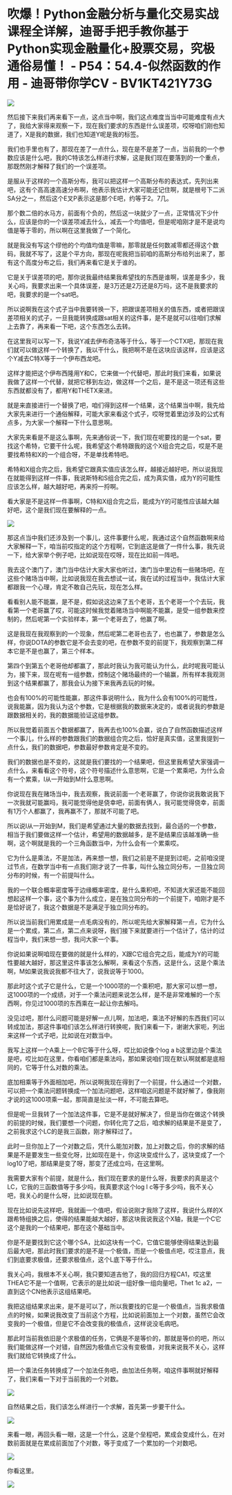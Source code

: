 # 吹爆！Python金融分析与量化交易实战课程全详解，迪哥手把手教你基于Python实现金融量化+股票交易，究极通俗易懂！ - P54：54.4-似然函数的作用 - 迪哥带你学CV - BV1KT421Y73G

![](img/5a51370324763596c9695e52173f60e7_0.png)

然后接下来我们再来看下一点，这点当中啊，我们这点难度当当中可能难度有点大了，我给大家得来观察一下，现在我们要求的东西是什么误差项，哎呀咱们刚也知道了，X是我的数据，我们也知道Y呢是我的标签。

我们也手里也有了，那现在差了一点什么，现在是不是差了一点，当前我的一个参数应该是什么吧，我的C特该怎么样进行求解，这是我们现在要落到的一个重点，那既然刚才解释了我们的一个误差项。

是服从于这样的一个高斯分布，我可以把这样一个高斯分布的表达式，先列出来吧，这有个高高速高速分布啊，他表示我估计大家可能还记住啊，就是根号下二派SA分之一，然后这个E叉P表示这是那个E吧，约等于2。7几。

那个数二倍的水马方，前面有个负的，然后这一块就少了一点，正常情况下少什么，应该是你的一个误差项减去什么，减去一个均值吧，但是呢咱刚才是不是说均值是等于零的，所以啊在这里我做了一个简化。

就是我没有写这个缪他的个均值均值是零嘛，那零就是任何数减零都还得这个数码，我就不写了，这是个平方向，那现在呢我把当前咱的高斯分布给列出来了，那有这个高度分布之后，我们再来看它是关于谁的。

它是关于误差项的吧，那你说我最终结果我希望找的东西是谁啊，误差是多少，我关心吗，我要求出来一个具体误差，是3万还是2万还是8万吗，这不是我要求的吧，我要求的是一个sat吧。

所以说啊我在这个式子当中我要转换一下，把跟误差项相关的值东西，或者把跟误差项相关的式子，一旦我能转换成跟sat相关的这件事，是不是就可以往咱们求解上去靠了，再来看一下吧，这个东西怎么去转。

在这里我可以写一下，我说Y减去伊布奇洛等于什么，等于一个CTX吧，那现在我们就可以做这样一个转换了，我以干什么，我把啊不是在这块应该这样，应该是这个Y减去C特X等于一个伊布西龙吧。

这样才能把这个伊布西隆用Y和C，它来做一个代替吧，那此时我们来看，如果说我做了这样一个代替，就把它移到左边，做这样一个之后，是不是这一项还有这些东西就都没有了，都用Y和THETX来进。

就是来直接进行一个替换了吧，咱们得到这样一个结果，这个结果当中啊，我先给大家先来进行一个通俗解释，可能大家来看这个式子，哎呀觉着里边涉及的公式有点多，为大家一个解释一下什么意思啊。

大家先来看是不是这么事啊，先来通俗说一下，我们现在呢要找的是一个sat，要找这个希特，它要干什么呢，我希望这个希特跟我的这个X组合完之后，哎是不是要找希特和X的一个组合呀，不是单找希特吧。

希特和X组合完之后，我希望它跟真实值应该怎么样，越接近越好吧，所以说我现在就能得到这样一件事，我说斯特和S组合完之后，成为真实值，成为Y的可能性应该怎么样，越大越好吧，再来捋一捋啊。

看大家是不是这样一件事啊，C特和X组合完之后，能成为Y的可能性应该越大越好吧，这个是我们现在要解释的一点。



![](img/5a51370324763596c9695e52173f60e7_2.png)

那这点当中我们还涉及到一个事儿，这件事要什么呢，我通过这个自然函数啊来给大家解释一下，咱当前哎指定的这个方程啊，它到底这是做了一件什么事，我先说一下，给大家举个例子吧，比如说现在哎呀，现在比如前一阵吧。

我去这个澳门了，澳门当中估计大家大家也听过，澳门当中里边有一些赌场吧，在这些个赌场当中啊，比如说我现在我去想试一试，我在试的过程当中，我估计大家都跟我一个心理，肯定不敢自己先玩，现在怎么样。

看看别人能不能赢，是不是，假如说这边来了五个老哥，五个老哥一个个去玩，我看第一个老哥赢了哎，可能这时候我觉着赌场当中啊能不能赢，是受一组参数来控制的，然后呢第一个实验样本，第一个老哥去了，他赢了啊。

这是我现在我观察到的一个现象，然后呢第二老哥也去了，也也赢了，参数是怎么样，你说DOTA的参数它是不会去变的吧，在参数不变的前提下，我观察到第二样本它是不是也赢了，第三个样本。

第四个到第五个老哥他却都赢了，那此时我认为我可能认为什么，此时呢我可能认为，接下来，现在呢有一组参数，控制这个赌场最终的一个输赢，所有样本我观测到这个结果都赢了，那我会认为接下来我再去玩的时候。

也会有100%的可能性能赢，那这件事说明什么，我为什么会有100%的可能性，说我能赢，因为我认为这个参数，它是根据我的数据来决定的，或者说我的参数是跟数据相关的，我的数据能验证这组参数。

所以我觉着前面五个数据都赢了，我再去也100%会赢，说白了自然函数描述这样一个事儿，什么样的参数跟我们的数据组合完之后，恰好是真实值，这里我提到一点什么，我们的数据吧，参数最好参数肯定是不变的。

我们的数据也是不变的，这就是我们要找的一个结果吧，但这里我希望大家强调一点什么，来看看这个符号，这个符号描述什么意思啊，它是一个累乘吧，为什么会有一个累乘，I从一开始到M什么意思啊。

你说现在我在赌场当中，我去观察，我说前面一个老哥赢了，你说你说我敢说我下一次我就可能赢吗，我可能觉得他是侥幸吧，前面有俩人，我可能觉得侥幸，前面有1万个人都赢了，我再赢不了，那就不可能了吧。

所以说I从一开始到M，我们是希望通过大量的数据去找到，最合适的一个参数，相当于我们要做这样一个估计，希望用的数据越多，是不是结果应该越准确一些啊，这个啊就是我的一个三角函数当中，为什么会有一个累乘哎。

它为什么是乘法，不是加法，再来想一想，我们之前是不是提到过呃，之前咱没提过节点，在数学当中有一点我们刚才说了一件事，叫什么独立同分布，一旦独立同分布的时候，有一个前提叫什么。

我的一个联合概率密度等于边缘概率密度，是什么乘积吧，不知道大家还能不能回想起这样一个事，这个事为什么成立，是在独立同分布的一个前提下，咱刚才是不是恰好说了，我这个数据是不是满足于独立同分布的。

所以说当前我们用累成是一点毛病没有的，所以呢先给大家解释第一点，它为什么是一个累成，第二点，第二点来说呀，我们接下来就要进行一个估计了，估计的过程当中，我们来想一想，我问大家一个事。

你说如果说啊咱现在要做的就是什么样的，X跟C它组合完之后，能成为Y的可能性要越大越好，那这里这件事该怎么解啊，来看这个东西，这是什么，这是个乘法啊，M如果说我说我都不往大了，说我说等于1000。

那此时这个式子它是什么，它是一个1000项的一个乘积吧，那大家可以想一想，这1000项的一个成绩，对于一个乘法问题来说怎么样，是不是非常难解的一个东西啊，你见过1000项的东西乘在一起让你去解吗。

没见过吧，那什么问题可能是好解一点儿啊，加法吧，乘法不好解的东西我们可以转成加法，那这件事咱们该怎么样进行转换呢，我们来看一下，谢谢大家呃，列出来这样一个式子吧，比如说在对数当中。

我写上这样一个A乘上一个B它等于什么呀，哎比如说像个log a b这里边是个乘法是吧，哎比如在这里，你看咱们都是乘法吗，那如果说咱们现在默认啊就都是底相同的，它等于什么对数的乘法。

底加相乘等于外面相加吧，所以说啊我现在得到了一个前提，什么通过一个对数，可以把一个乘法问题转换成一个加法问题吧，这样咱这问题是不就好解了，像我刚才说的这1000项乘一起，那简直是扯淡一样，不可能去算吧。

但是呢一旦我转了一个加法这件事，它是不是就好解决了，但是当你在做这个转换的前提的时候，我们要想一个问题，你转化完了之后，咱求解的结果是不是变了，之前我求这个LC的是我三函数，刚才解释过了。

此时一旦你加上了一个对数之后，凭什么能加对数，加上对数之后，你的求解的结果是不是要发生一些变化呀，比如现在是十，你这块变成什么了，这块变成了一个log10了吧，那结果是变了呀，那变了还成立吗，在这里啊。

我需要大家有个前提，就是什么，我们现在要求的是什么呀，我要求的真是这个LC，它我的三函数值等于多少吗，我真要求这个log l c等于多少吗，我不关心吧，我关心的是什么呀，比如说现在额。

现在比如说先这样吧，我就画一个值吧，假设说刚才我除了这样，我说什么样的X跟希特组换之后，使得的结果能越大越好，那这块我说我这个X轴，我是一个C它这个是我的一个结果吧，那在这个基础当中。

你是不是要找到它这个哪个SA，比如这块有一个C，它值它能够使得结果达到最后最大吧，那此时我们要求的是不是一个极值，而是一个极值点吧，哎注意点，我们到底要求极值，还要求极值点，这个L底下等于什么。

我关心吗，我根本不关心啊，我只要知道吉他了，我的回归方程CA1，哎这里THEA它不是一个值啊，它表示的是比如说一组好像一组向量吧，Thet 1c a2，一直到这个CN他表示这组结果吧。

我把这组结果求出来，是不是可以了，所以我要找的它是一个极值点，当我求极值点的时候，如果说我改变了当前这个方程，比如说前面加上一个对数，虽然它会改变我的一个极值，但是它不会改变我的极值点，这样说没毛病吧。

那此时当前我依旧是个求极值的任务，它俩是不是等价的，那就是等价的吧，所以我们能做这样一个对错，自然因为极值点它没有变极值，对我来说我不关心，这样我们就给它转换成了什么。

把一个乘法任务转换成了一个加法任务吧，由加法任务啊，咱这件事啊就好解释了，我们来看一下对于当前我的一个对数。



![](img/5a51370324763596c9695e52173f60e7_4.png)

自然结果之后，我们该怎么样进行一个求解，首先第一步要干什么。

![](img/5a51370324763596c9695e52173f60e7_6.png)

来看一眼，再回头看一眼，这是一个什么，这是个垒程吧，累成会变成什么，在对数前面就是在累成前面加了个对数，等于变成了一个累加的一个对数吧。



![](img/5a51370324763596c9695e52173f60e7_8.png)

你看这里。

![](img/5a51370324763596c9695e52173f60e7_10.png)